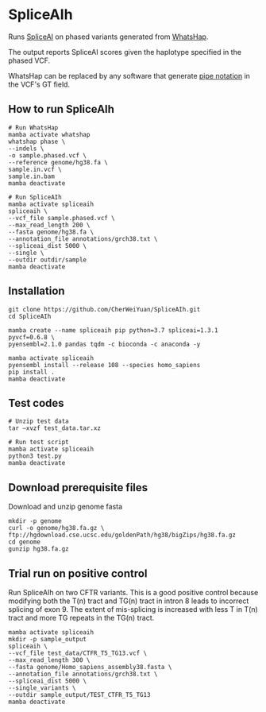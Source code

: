 # SpliceAIh
Runs [SpliceAI](https://github.com/Illumina/SpliceAI) on phased variants generated from [WhatsHap](https://whatshap.readthedocs.io/en/latest/).

The output reports SpliceAI scores given the haplotype specified in the phased VCF.

WhatsHap can be replaced by any software that generate [pipe notation](https://whatshap.readthedocs.io/en/latest/guide.html#phasing-in-vcfs) in the VCF's GT field.

## How to run SpliceAIh
```
# Run WhatsHap
mamba activate whatshap
whatshap phase \
--indels \
-o sample.phased.vcf \
--reference genome/hg38.fa \
sample.in.vcf \
sample.in.bam
mamba deactivate
```

```
# Run SpliceAIh
mamba activate spliceaih
spliceaih \
--vcf_file sample.phased.vcf \
--max_read_length 200 \
--fasta genome/hg38.fa \
--annotation_file annotations/grch38.txt \
--spliceai_dist 5000 \
--single \
--outdir outdir/sample
mamba deactivate
```

## Installation
```
git clone https://github.com/CherWeiYuan/SpliceAIh.git
cd SpliceAIh

mamba create --name spliceaih pip python=3.7 spliceai=1.3.1 pyvcf=0.6.8 \
pyensembl=2.1.0 pandas tqdm -c bioconda -c anaconda -y

mamba activate spliceaih
pyensembl install --release 108 --species homo_sapiens
pip install .
mamba deactivate
```

## Test codes
```
# Unzip test data
tar –xvzf test_data.tar.xz

# Run test script
mamba activate spliceaih
python3 test.py
mamba deactivate
```


## Download prerequisite files
Download and unzip genome fasta
```
mkdir -p genome
curl -o genome/hg38.fa.gz \
ftp://hgdownload.cse.ucsc.edu/goldenPath/hg38/bigZips/hg38.fa.gz
cd genome
gunzip hg38.fa.gz
```


## Trial run on positive control
Run SpliceAIh on two CFTR variants. This is a good positive control because modifying both the T(n) tract and TG(n) tract in intron 8 leads to incorrect splicing of exon 9. The extent of mis-splicing is increased with less T in T(n) tract and more TG repeats in the TG(n) tract.
```
mamba activate spliceaih
mkdir -p sample_output
spliceaih \
--vcf_file test_data/CTFR_T5_TG13.vcf \
--max_read_length 300 \
--fasta genome/Homo_sapiens_assembly38.fasta \
--annotation_file annotations/grch38.txt \
--spliceai_dist 5000 \
--single_variants \
--outdir sample_output/TEST_CTFR_T5_TG13
mamba deactivate
```
